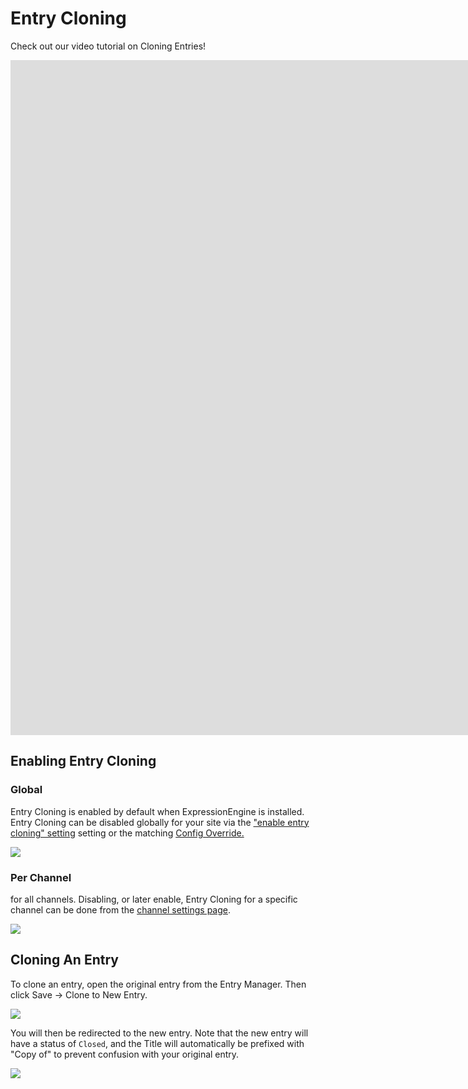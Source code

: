 <!--
    This source file is part of the open source project
    ExpressionEngine User Guide (https://github.com/ExpressionEngine/ExpressionEngine-User-Guide)

    @link      https://expressionengine.com/
    @copyright Copyright (c) 2003-2021, Packet Tide, LLC (https://packettide.com)
    @license   https://expressionengine.com/license Licensed under Apache License, Version 2.0
-->

# Entry Cloning

Check out our video tutorial on Cloning Entries!
<div class="video-wrapper">
<iframe src="https://www.youtube.com/embed/cSz7NZdQvGk?vq=HD1080&rel=0" width="1920" height="1080" frameborder="0" webkitallowfullscreen mozallowfullscreen allowfullscreen></iframe>

</div>

## Enabling Entry Cloning
### Global
Entry Cloning is enabled by default when ExpressionEngine is installed. Entry Cloning can be disabled globally for your site via the ["enable entry cloning" setting](settings/content-design.md#enable-entry-cloning) setting or the matching [Config Override.](general/system-configuration-overrides.md#enable_entry_cloning)

![](/_images/entry_cloning_global.png)

### Per Channel
for all channels. Disabling, or later enable, Entry Cloning for a specific channel can be done from the [channel settings page](control-panel/channels.md#settings-tab). 

![](_images/entry_cloning_setting.png)

## Cloning An Entry
To clone an entry, open the original entry from the Entry Manager. Then click  Save -> Clone to New Entry.

![](_images/entry_cloning_menu.png)

You will then be redirected to the new entry. Note that the new entry will have a status of `Closed`, and the Title will automatically be prefixed with "Copy of" to prevent confusion with your original entry.


![](_images/entry_cloning_animation.gif)
